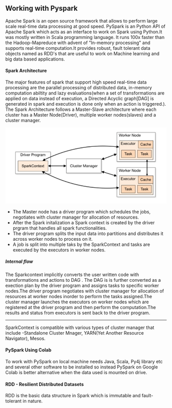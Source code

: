 
## Working with Pyspark
Apache Spark is an open source framework that allows to perform large scale real-time data processing at good speed. PySpark is an Python API of Apache Spark  which acts as an interface to work on Spark using Python.It was mostly written in Scala programming language. It runs 100x faster than the Hadoop-Mapreduce with advent of "In-memory processing" and supports real-time computation.It provides robust, fault tolerant data objects named as RDD's that are useful to work on Machine learning and big data based applications.

#### Spark Architecture
The major features of spark that support high speed real-time data processing are the
parallel processing of distributed data, in-memory computation abiltity and lazy evaluations(when a set of 
transformations are applied on data instead of execution, a Directed Acyclic graph[DAG] is generated
in spark and execution is done only when an action is triggered.).
The Spark Architecture follows a Master-Slave architecture where each cluster has
 a Master Node(Driver), multiple worker nodes(slaves) and a cluster manager.
 
 ![Flow Diagram](spark_arch.png)
 
- The Master node has a driver program which schedules the jobs, negotiates with
 cluster manager for allocation of resources.
- After the Spark initalization a Spark context is created by the driver prgram that handles all 
spark functionalities.
- The driver program splits the input data into partitions and distributes it across worker nodes to
process on it.
- A job is split into multiple taks by the SparkContext and tasks are executed by the executors in worker nodes.
##### Internal flow
The Sparkcontext implicitly converts the user written code with transformations and actions to DAG . The DAG is is further converted as a exection plan by the driver program and assigns tasks to specific worker nodes.The driver program negotiates with cluster manager for allocation of resources at worker nodes inorder to perform the tasks assigned.The cluster manager launches the executors on worker nodes which are registered at the driver program and then perform the computation.The results and status from executors is sent back to the driver program.

---

SparkContext is compatible with various types of cluster manager that include -Standalone Cluster Mnager, YARN(Yet Another Resource Navigator), Mesos.
#### PySpark Using Colab
To work with PySpark on local machine needs Java, Scala, Py4j library etc and several other software to be installed so instead PySpark on Google Colab is better alternative when the data used is mounted on drive.
#### RDD - Resilient Distributed Datasets
RDD is the basic data structure in Spark which is immutable and fault-tolerant in nature.

